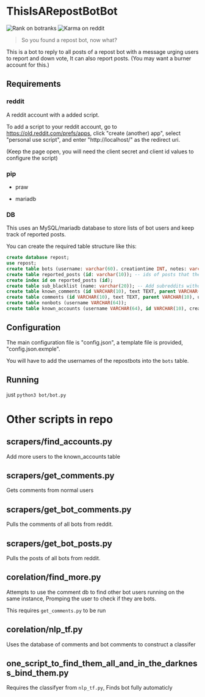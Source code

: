 # ThisIsARepostBotBot

![Rank on botranks](https://img.shields.io/badge/dynamic/json?label=Rank%20on%20https%3A%2F%2Fbotranks.com%2F&query=rank&suffix=th&url=https%3A%2F%2Fbotranks.com%2Fapi%2Fgetrank%2FThisIsARepostBotBot) ![Karma on reddit](https://img.shields.io/badge/dynamic/json?label=bot%20karma&query=data.total_karma&url=https%3A%2F%2Fwww.reddit.com%2Fuser%2Fthisisarepostbotbot%2Fabout.json)

> So you found a repost bot, now what?

This is a bot to reply to all posts of a repost bot with a message urging users to report and down vote, It can also report posts. (You may want a burner account for this.)

## Requirements

### reddit

A reddit account with a added script.

To add a script to your reddit account, go to https://old.reddit.com/prefs/apps, click "create (another) app", select "personal use script", and enter "http://localhost/" as the redirect uri.

(Keep the page open, you will need the client secret and client id values to configure the script)

### pip

- praw

- mariadb

### DB

This uses an MySQL/mariadb database to store lists of bot users and keep track of reported posts.

You can create the required table structure like this:

```sql
create database repost;
use repost;
create table bots (username: varchar(60). creationtime INT, notes: varchar(256), dontflag BOOL, mladd BOOL); -- Add known bot accounts in here
create table reported_posts (id: varchar(10)); -- ids of posts that the bot has reported
create index id on reported_posts (id);
create table sub_blacklist (name: varchar(20)); -- Add subreddits without the 'r/' that you do *not* want to post on.
create table known_comments (id VARCHAR(10), text TEXT, parent VARCHAR(10), username VARCHAR(64), subreddit VARCHAR(64), hasbeenuserscraped BOOL); -- comments made by bots
create table comments (id VARCHAR(10), text TEXT, parent VARCHAR(10), username VARCHAR(64), subreddit);
create table nonbots (username VARCHAR(64));
create table known_accounts (username VARCHAR(64), id VARCHAR(10), creationtime INT, foundthemall BOOL, suspected_bot BOOL)
```

## Configuration

The main configuration file is "config.json", a template file is provided, "config.json.exmple".

You will have to add the usernames of the repostbots into the ``bots`` table.

## Running

just ``python3 bot/bot.py``

# Other scripts in repo

## scrapers/find_accounts.py

Add more users to the known_accounts table

## scrapers/get_comments.py

Gets comments from normal users

## scrapers/get_bot_comments.py

Pulls the comments of all bots from reddit.

## scrapers/get_bot_posts.py

Pulls the posts of all bots from reddit.

## corelation/find_more.py

Attempts to use the comment db to find other bot users running on the same instance, Promping the user to check if they are bots.

This requires ``get_comments.py`` to be run

## corelation/nlp_tf.py

Uses the database of comments and bot comments to construct a classifer

## one_script_to_find_them_all_and_in_the_darkness_bind_them.py

Requires the classifyer from ``nlp_tf.py``, Finds bot fully automaticly

